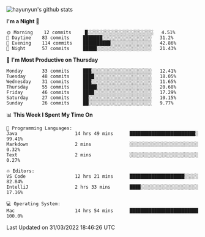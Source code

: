 
![hayunyun's github stats](https://github-readme-stats.vercel.app/api?username=hayunyun&show_icons=true)


<!--START_SECTION:waka-->
**I'm a Night 🦉** 

```text
🌞 Morning    12 commits     █░░░░░░░░░░░░░░░░░░░░░░░░   4.51% 
🌆 Daytime    83 commits     ███████░░░░░░░░░░░░░░░░░░   31.2% 
🌃 Evening    114 commits    ██████████░░░░░░░░░░░░░░░   42.86% 
🌙 Night      57 commits     █████░░░░░░░░░░░░░░░░░░░░   21.43%

```
📅 **I'm Most Productive on Thursday** 

```text
Monday       33 commits     ███░░░░░░░░░░░░░░░░░░░░░░   12.41% 
Tuesday      48 commits     ████░░░░░░░░░░░░░░░░░░░░░   18.05% 
Wednesday    31 commits     ███░░░░░░░░░░░░░░░░░░░░░░   11.65% 
Thursday     55 commits     █████░░░░░░░░░░░░░░░░░░░░   20.68% 
Friday       46 commits     ████░░░░░░░░░░░░░░░░░░░░░   17.29% 
Saturday     27 commits     ██░░░░░░░░░░░░░░░░░░░░░░░   10.15% 
Sunday       26 commits     ██░░░░░░░░░░░░░░░░░░░░░░░   9.77%

```


📊 **This Week I Spent My Time On** 

```text
💬 Programming Languages: 
Java                     14 hrs 49 mins      ████████████████████████░   99.41% 
Markdown                 2 mins              ░░░░░░░░░░░░░░░░░░░░░░░░░   0.32% 
Text                     2 mins              ░░░░░░░░░░░░░░░░░░░░░░░░░   0.27%

🔥 Editors: 
VS Code                  12 hrs 21 mins      ████████████████████░░░░░   82.84% 
IntelliJ                 2 hrs 33 mins       ████░░░░░░░░░░░░░░░░░░░░░   17.16%

💻 Operating System: 
Mac                      14 hrs 54 mins      █████████████████████████   100.0%

```


 Last Updated on 31/03/2022 18:46:26 UTC
<!--END_SECTION:waka-->

<!--
**hayunyun/hayunyun** is a ✨ _special_ ✨ repository because its `README.md` (this file) appears on your GitHub profile.

Here are some ideas to get you started:

- 🔭 I’m currently working on ...
- 🌱 I’m currently learning ...
- 👯 I’m looking to collaborate on ...
- 🤔 I’m looking for help with ...
- 💬 Ask me about ...
- 📫 How to reach me: ...
- 😄 Pronouns: ...
- ⚡ Fun fact: ...
-->
